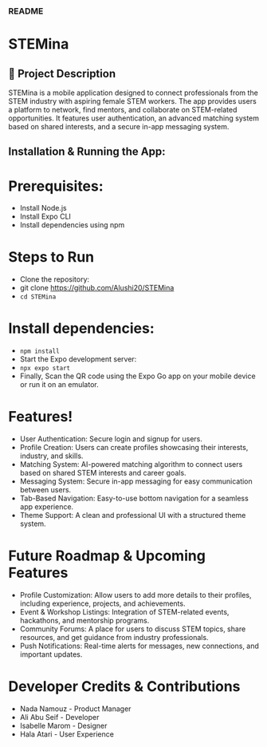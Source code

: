 ###  README
#  STEMina

## 🌟 Project Description 
STEMina is a mobile application designed to connect professionals from the STEM industry with aspiring female STEM workers. The app provides users a platform to network, find mentors, and collaborate on STEM-related opportunities. It features user authentication, an advanced matching system based on shared interests, and a secure in-app messaging system.

## Installation & Running the App:
# Prerequisites:
- Install Node.js
- Install Expo CLI
- Install dependencies using npm 
# Steps to Run
- Clone the repository:
- git clone https://github.com/Alushi20/STEMina
- `cd STEMina`
# Install dependencies:
- `npm install`
- Start the Expo development server:
 - `npx expo start`
- Finally, Scan the QR code using the Expo Go app on your mobile device or run it on an emulator.
# Features!
- User Authentication: Secure login and signup for users.
- Profile Creation: Users can create profiles showcasing their interests, industry, and skills.
- Matching System: AI-powered matching algorithm to connect users based on shared STEM interests and career goals.
- Messaging System: Secure in-app messaging for easy communication between users.
- Tab-Based Navigation: Easy-to-use bottom navigation for a seamless app experience.
- Theme Support: A clean and professional UI with a structured theme system.

# Future Roadmap & Upcoming Features
- Profile Customization: Allow users to add more details to their profiles, including experience, projects, and achievements.
- Event & Workshop Listings: Integration of STEM-related events, hackathons, and mentorship programs.
- Community Forums: A place for users to discuss STEM topics, share resources, and get guidance from industry professionals.
- Push Notifications: Real-time alerts for messages, new connections, and important updates.

# Developer Credits & Contributions
- Nada Namouz - Product Manager
- Ali Abu Seif - Developer
- Isabelle Marom - Designer
- Hala Atari - User Experience
